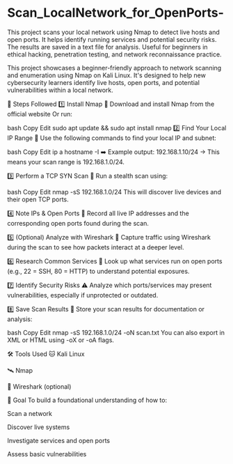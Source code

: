 # Scan_LocalNetwork_for_OpenPorts-
This project scans your local network using Nmap to detect live hosts and open ports. It helps identify running services and potential security risks. The results are saved in a text file for analysis. Useful for beginners in ethical hacking, penetration testing, and network reconnaissance practice.

This project showcases a beginner-friendly approach to network scanning and enumeration using Nmap on Kali Linux. It's designed to help new cybersecurity learners identify live hosts, open ports, and potential vulnerabilities within a local network.

🧭 Steps Followed
1️⃣ Install Nmap
🔗 Download and install Nmap from the official website
Or run:

bash
Copy
Edit
sudo apt update && sudo apt install nmap
2️⃣ Find Your Local IP Range
📡 Use the following commands to find your local IP and subnet:

bash
Copy
Edit
ip a
hostname -I
➡️ Example output: 192.168.1.10/24 → This means your scan range is 192.168.1.0/24.

3️⃣ Perform a TCP SYN Scan
🚀 Run a stealth scan using:

bash
Copy
Edit
nmap -sS 192.168.1.0/24
This will discover live devices and their open TCP ports.

4️⃣ Note IPs & Open Ports
📝 Record all live IP addresses and the corresponding open ports found during the scan.

5️⃣ (Optional) Analyze with Wireshark
🔬 Capture traffic using Wireshark during the scan to see how packets interact at a deeper level.

6️⃣ Research Common Services
🧠 Look up what services run on open ports (e.g., 22 = SSH, 80 = HTTP) to understand potential exposures.

7️⃣ Identify Security Risks
⚠️ Analyze which ports/services may present vulnerabilities, especially if unprotected or outdated.

8️⃣ Save Scan Results
💾 Store your scan results for documentation or analysis:

bash
Copy
Edit
nmap -sS 192.168.1.0/24 -oN scan.txt
You can also export in XML or HTML using -oX or -oA flags.

🛠 Tools Used
🐱 Kali Linux

🛰️ Nmap

🐬 Wireshark (optional)

🎯 Goal
To build a foundational understanding of how to:

Scan a network

Discover live systems

Investigate services and open ports

Assess basic vulnerabilities
